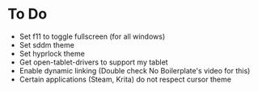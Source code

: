 # To Do

- Set f11 to toggle fullscreen (for all windows)
- Set sddm theme
- Set hyprlock theme
- Get open-tablet-drivers to support my tablet
- Enable dynamic linking (Double check No Boilerplate's video for this)
- Certain applications (Steam, Krita) do not respect cursor theme